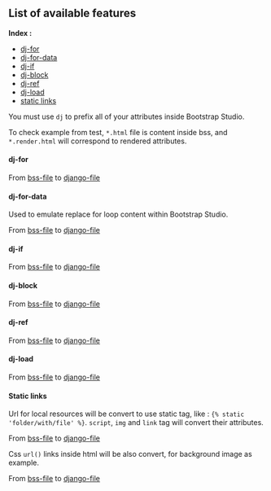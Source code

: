 ## List of available features

**Index :**
- [dj-for](#dj-for)
- [dj-for-data](#dj-for-data)
- [dj-if](#dj-if)
- [dj-block](#dj-block)
- [dj-ref](#dj-ref)
- [dj-load](#dj-load)
- [static links](#static-links)

You must use `dj` to prefix all of your attributes inside Bootstrap Studio.

To check example from test, `*.html` file is content inside bss, and `*.render.html` will correspond to rendered attributes.

#### dj-for

From [bss-file](test/html_templates/for_loop/basic.html) to [django-file](test/html_templates/for_loop/basic.render.html)

#### dj-for-data

Used to emulate replace for loop content within Bootstrap Studio.

From [bss-file](test/html_templates/for_loop/for_data.html) to [django-file](test/html_templates/for_loop/for_data.render.html)

#### dj-if

From [bss-file](test/html_templates/if/basic.html) to [django-file](test/html_templates/if/basic.render.html)

#### dj-block

From [bss-file](test/html_templates/block/basic.html) to [django-file](test/html_templates/block/basic.render.html)

#### dj-ref

From [bss-file](test/html_templates/reference/basic.html) to [django-file](test/html_templates/reference/basic.render.html)

#### dj-load

From [bss-file](test/html_templates/load/basic.html) to [django-file](test/html_templates/load/basic.render.html)

#### Static links

Url for local resources will be convert to use static tag, like : `{% static 'folder/with/file' %}`.
`script`, `img` and `link` tag will convert their attributes.

From [bss-file](test/html_templates/static_links/src.html) to [django-file](test/html_templates/static_links/src.render.html)

Css `url()` links inside html will be also convert, for background image as example.

From [bss-file](test/html_templates/static_links/css_url.html) to [django-file](test/html_templates/static_links/css_url.render.html)
